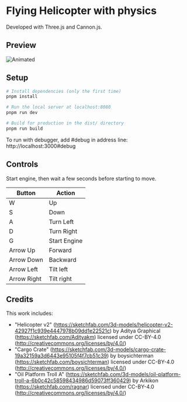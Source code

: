 # Flying Helicopter with physics

Developed with Three.js and Cannon.js.

## Preview

<div style="width:350px">

![Animated](readme/video.gif?raw=true 'Animated')
</div>

## Setup

``` bash
# Install dependencies (only the first time)
pnpm install

# Run the local server at localhost:8080
pnpm run dev

# Build for production in the dist/ directory
pnpm run build
```

To run with debugger, add #debug in address line: http://localhost:3000#debug

## Controls

Start engine, then wait a few seconds before starting to move.

| Button      | Action       |
| ----------- | -----------  |
| W           | Up           |
| S           | Down         |
| A           | Turn Left    |
| D           | Turn Right   |
| G           | Start Engine |
| Arrow Up    | Forward      |
| Arrow Down  | Backward     |
| Arrow Left  | Tilt left    |
| Arrow Right | Tilt right   |

## Credits 

This work includes: 

- "Helicopter v2" (https://sketchfab.com/3d-models/helicopter-v2-42927f1c939e4447978b09dd1e22521c) by Aditya Graphical (https://sketchfab.com/Adityakm) licensed under CC-BY-4.0 (http://creativecommons.org/licenses/by/4.0/)
- "Cargo Crate" (https://sketchfab.com/3d-models/cargo-crate-19a32159a3d6443e95105f4f7cb51c39) by boysichterman (https://sketchfab.com/boysichterman) licensed under CC-BY-4.0 (http://creativecommons.org/licenses/by/4.0/)
- "Oil Platform Troll A" (https://sketchfab.com/3d-models/oil-platform-troll-a-6b0c42c58598434986d59073ff360429) by Arkikon (https://sketchfab.com/ragnar) licensed under CC-BY-4.0 (http://creativecommons.org/licenses/by/4.0/)
